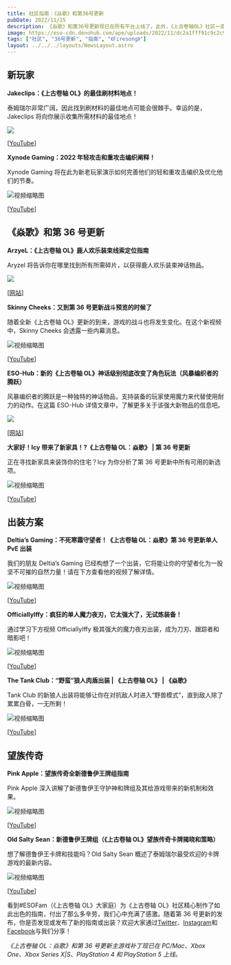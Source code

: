 ```yaml
---
title: 社区指南：《焱歌》和第36号更新
pubDate: 2022/11/15
description: 《焱歌》和第36号更新现已在所有平台上线了。此外，《上古卷轴OL》社区一直在努力制作各种新鲜的指南和出装方案，以在整个伽林之旅中助你一臂之力。
image: https://eso-cdn.denohub.com/ape/uploads/2022/11/dc2a1fff91c9c2c957a9e4e8f214114d.jpg
tags: ["社区", "36号更新", "指南", "《Firesong》"]
layout: ../../../layouts/NewsLayout.astro
---
```


## 新玩家

**Jakeclips：《上古卷轴 OL》的最佳刷材料地点！**

泰姆瑞尔非常广阔，因此找到刷材料的最佳地点可能会很棘手。幸运的是，Jakeclips 将向你展示收集所需材料的最佳地点！

![](https://eso-cdn.denohub.com/ape/uploads/2022/11/4600e96deab6a7a5bdd1a4e18dc3a6c6.jpg)

\[[YouTube](https://www.youtube.com/channel/UCcgrb95AIB6Of5Z3TUR6Btg)\]

**Xynode Gaming：2022 年轻攻击和重攻击编织阐释！**

Xynode Gaming 将在此为新老玩家演示如何完善他们的轻和重攻击编织及优化他们的节奏。

![视频缩略图](https://i.ytimg.com/vi/n4ULDb-BfxE/maxresdefault.jpg)

\[[YouTube](https://www.youtube.com/c/xynodegaming)\]

## 《焱歌》和第 36 号更新

**ArzyeL：《上古卷轴 OL》鹿人欢乐装束线索定位指南**

Aryzel 将告诉你在哪里找到所有所需碎片，以获得鹿人欢乐装束神话物品。

![](https://eso-cdn.denohub.com/ape/uploads/2022/11/45a457f5c94a95b89cf0a43ad1de43c2.png)

\[[网站](https://arzyelbuilds.com/)\]

**Skinny Cheeks：又到第 36 号更新战斗预览的时候了**

随着全新《上古卷轴 OL》更新的到来，游戏的战斗也将发生变化。在这个新视频中，Skinny Cheeks 会透露一些内幕消息。

![视频缩略图](https://i.ytimg.com/vi/tl2X4RSipyY/maxresdefault.jpg)

\[[YouTube](https://www.youtube.com/c/SkinnyCheeksGaming)\]

**ESO-Hub：新的《上古卷轴 OL》神话级别彻底改变了角色玩法（风暴编织者的腾跃）**

风暴编织者的腾跃是一种独特的神话物品，支持装备的玩家使用魔力来代替使用耐力的动作。在这篇 ESO-Hub
详情文章中，了解更多关于该强大新物品的信息吧。

![](https://eso-cdn.denohub.com/ape/uploads/2022/11/4a0f1a1dbee61573ffd8938b45383c77.png)

\[[网站](https://eso-hub.com/)\]

**大家好！Icy 带来了新家具！?《上古卷轴 OL：焱歌》 | 第 36 号更新**

正在寻找新家具来装饰你的住宅？Icy 为你分析了第 36 号更新中所有可用的新选项。

![视频缩略图](https://i.ytimg.com/vi/C8gxHNFRFjs/maxresdefault.jpg)

\[[YouTube](https://www.youtube.com/c/HulloItsIcy)\]

## 出装方案

**Deltia’s Gaming：不死寒霜守望者！《上古卷轴 OL：焱歌》第 36 号更新单人 PvE 出装**

我们的朋友 Deltia’s Gaming
已经构想了一个出装，它将能让你的守望者化为一股坚不可摧的自然力量！请在下方查看他的视频了解详情。

![视频缩略图](https://i.ytimg.com/vi/f0RqyAlITCs/maxresdefault.jpg)

\[[YouTube](https://www.youtube.com/c/Deltiasgaming)\]

**OfficiallyIffy：疯狂的单人魔力夜刃，它太强大了，无试炼装备！**

通过学习下方视频 OfficiallyIffy 极其强大的魔力夜刃出装，成为刀刃、跟踪者和暗影吧！

![视频缩略图](https://i.ytimg.com/vi/cYCG61lrCaE/maxresdefault.jpg)

\[[YouTube](https://www.youtube.com/c/OfficiallyIffy)\]

**The Tank Club：“野蛮”狼人肉盾出装 | 《上古卷轴 OL》 | 《焱歌》**

Tank Club 的新狼人出装将能够让你在对抗敌人时进入“野兽模式”，直到敌人除了累累白骨，一无所剩！

![视频缩略图](https://i.ytimg.com/vi/AAACmTEPVVw/maxresdefault.jpg)

\[[YouTube](https://www.youtube.com/c/TheTankClub)\]

## 望族传奇

**Pink Apple：望族传奇全新德鲁伊王牌组指南**

Pink Apple 深入讲解了新德鲁伊王守护神和牌组及其给游戏带来的新机制和效果。

![视频缩略图](https://i.ytimg.com/vi/Ku8mNU7ulXg/maxresdefault.jpg)

\[[YouTube](https://www.youtube.com/c/PinkAppleYT)\]

**Old Salty Sean：新德鲁伊王牌组（《上古卷轴 OL》望族传奇卡牌揭晓和策略）**

想了解德鲁伊王卡牌和技能吗？Old Salty Sean 概述了泰姆瑞尔最受欢迎的卡牌游戏的最新内容。

![视频缩略图](https://i.ytimg.com/vi/QsaAOcvrPXw/maxresdefault.jpg)

\[[YouTube](https://www.youtube.com/c/OldSaltySean1)\]

看到#ESOFam（《上古卷轴 OL》大家庭）为《上古卷轴
OL》社区精心制作了如此出色的指南，付出了那么多辛劳，我们心中充满了感激。随着第 36
号更新的发布，你是否发现或发布了新的指南或出装？欢迎大家通过[Twitter](https://twitter.com/TESOnline)、[Instagram](https://www.instagram.com/elderscrollsonline/)和[Facebook](https://www.facebook.com/ElderScrollsOnline)与我们分享！

_《上古卷轴 OL：焱歌》和第 36 号更新主游戏补丁现已在 PC/Mac、Xbox One、Xbox Series X|S、PlayStation 4 和 PlayStation 5
上线。_
